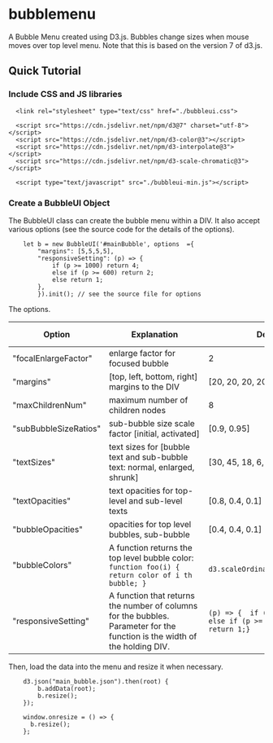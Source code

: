 # bubblemenu
A Bubble Menu created using D3.js. Bubbles change sizes when mouse moves over top level menu.
Note that this is based on the version 7 of d3.js.

## Quick Tutorial

### Include CSS and JS libraries

```
  <link rel="stylesheet" type="text/css" href="./bubbleui.css">

  <script src="https://cdn.jsdelivr.net/npm/d3@7" charset="utf-8"></script>
  <script src="https://cdn.jsdelivr.net/npm/d3-color@3"></script>
  <script src="https://cdn.jsdelivr.net/npm/d3-interpolate@3"></script>
  <script src="https://cdn.jsdelivr.net/npm/d3-scale-chromatic@3"></script>

  <script type="text/javascript" src="./bubbleui-min.js"></script>    

```
### Create a BubbleUI Object

The BubbleUI class can create the bubble menu within a DIV. It also accept various options (see the source code for the details of the options).

```
    let b = new BubbleUI('#mainBubble', options  ={
        "margins": [5,5,5,5],
        "responsiveSetting": (p) => {
            if (p >= 1000) return 4;
            else if (p >= 600) return 2;
            else return 1;
        },
        }).init(); // see the source file for options
```

The options.

| **Option** | <div style="width:180px">**Explanation**</div>  | **Default Value**  | **Example Values** |  
|------------|------------------|--------------------|--------------------|
| "focalEnlargeFactor" | enlarge factor for focused bubble    | 2      | 3.2 |
| "margins" | [top, left, bottom, right] margins to the DIV | [20, 20, 20, 20] | [5, 5, 5, 5] | 
| "maxChildrenNum"  | maximum number of children nodes | 8 | 12 |
| "subBubbleSizeRatios" | sub-bubble size scale factor [initial, activated] | [0.9, 0.95] | [0.9, 0.9] | 
| "textSizes" | text sizes for [bubble text and sub-bubble text: normal, enlarged, shrunk] | [30, 45, 18, 6, 12, 4] | [30, 42, 18, 4, 8, 3] |
| "textOpacities" | text opacities for top-level and sub-level texts  | [0.8, 0.4, 0.1] | - | 
| "bubbleOpacities" | opacities for top level bubbles, sub-bubble  | [0.4, 0.4, 0.1] |  - |   
| "bubbleColors" | A function returns the top level bubble color: ```function foo(i) { return color of i th bubble; }``` | <code> d3.scaleOrdinal(d3.schemeCategory10) </code>| <code> (i) => ["blue", "green","red", "#555"][i] </code> |
| "responsiveSetting" | A function that returns the number of columns for the bubbles. Parameter for the function is the width of the holding DIV. | ```(p) => {  if (p >= 1000) return 4; else if (p >= 600) return 2; else return 1;} ``` | ```(p) => { if (p >= 1400) return 4; else if (p >= 900) return 2; else return 1;} ```|

 

Then, load the data into the menu and resize it when necessary.

```
    d3.json("main_bubble.json").then(root) {
        b.addData(root);
        b.resize();
    });

    window.onresize = () => {
      b.resize();
    };
```